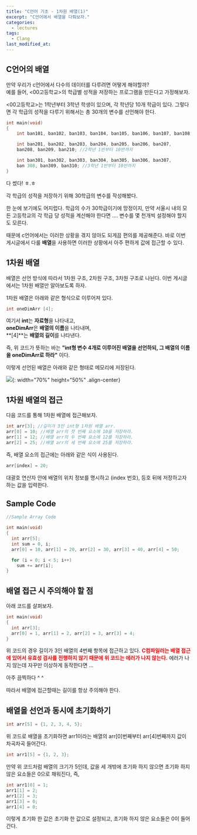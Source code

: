 ```yaml
---
title: "C언어 기초 - 1차원 배열(1)"
excerpt: "C언어에서 배열을 다뤄보자."
categories:
  - lectures
tags:
  - Clang
last_modified_at:
---
```

## C언어의 배열

만약 우리가 c언어에서 다수의 데이터를 다루려면 어떻게 해야할까?  
예를 들어, <00고등학교>의 학급별 성적을 저장하는 프로그램을 만든다고 가정해보자.  

<00고등학교>는 1학년부터 3학년 학생이 있으며, 각 학년당 10개 학급이 있다. 그렇다면 각 학급의 성적을 다루기 위해서는 총 30개의 변수를 선언해야 한다.  


```c
int main(void)
{
    int ban101, ban102, ban103, ban104, ban105, ban106, ban107, ban108, ban109, ban110; //1학년 1반부터 10반까지

    int ban201, ban202, ban203, ban204, ban205, ban206, ban207,
    ban208, ban209, ban210; //2학년 1반부터 10반까지

    int ban301, ban302, ban303, ban304, ban305, ban306, ban307,
    ban 308, ban309, ban310; //3학년 1반부터 10반까지
}
```

다 썼다! ㅎ.ㅎ

각 학급의 성적을 저장하기 위해 30학급의 변수를 작성해봤다.  

한 눈에 보기에도 어지럽다. 학급의 수가 30학급이기에 망정이지, 만약 서울시 내의 모든 고등학교의 각 학급 당 성적을 계산해야 한다면 .... 변수를 몇 천개씩 설정해야 할지도 모른다. 

때문에 c언어에서는 이러한 상황을 겪지 않아도 되게끔 편의를 제공해준다. 바로 이번 게시글에서 다룰 **배열**을 사용하면 이러한 상황에서 아주 편하게 값에 접근할 수 있다.   



## 1차원 배열

배열은 선언 방식에 따라서 1차원 구조, 2차원 구조, 3차원 구조로 나뉜다. 
이번 게시글에서는 1차원 배열만 알아보도록 하자. 

1차원 배열은 아래와 같은 형식으로 이루어져 있다. 

```c
int oneDimArr [4];
```

여기서 **int**는 **자료형**을 나타내고,  
**oneDimArr**은 **배열의 이름**을 나타내며,  
**[4]**는 **배열의 길이**를 나타낸다. 

즉, 위 코드가 뜻하는 바는 **"int형 변수 4개로 이루어진 배열을 선언하되, 그 배열의 이름을 oneDimArr로 하라"** 이다. 

이렇게 선언된 배열은 아래와 같은 형태로 메모리에 저장된다. 

![](https://drive.google.com/uc?id=1w1AdtnUUjEtpMGsLiNwG0q9jpXaaNrQ4){: width="70%" height="50%" .align-center}

## 1차원 배열의 접근

다음 코드를 통해 1차원 배열에 접근해보자. 

```c
int arr[3]; //길이가 3인 int형 1차원 배열 arr.
arr[0] = 10; //배열 arr의 첫 번째 요소에 10을 저장하라.
arr[1] = 12; //배열 arr의 두 번째 요소에 12를 저장하라.
arr[2] = 25; //배열 arr의 세 번째 요소에 25를 저장하라.
```

즉, 배열 요소의 접근에는 아래와 같은 식이 사용된다.

```c
arr[index] = 20;
```
대괄호 연산자 안에 배열의 위치 정보를 명시하고 (index 번호), 등호 뒤에 저장하고자 하는 값을 입력한다. 

## Sample Code

```c
//Sample Array Code

int main(void)
{
  int arr[5];
  int sum = 0, i;
  arr[0] = 10, arr[1] = 20, arr[2] = 30, arr[3] = 40, arr[4] = 50;

  for (i = 0; i < 5; i++)
    sum += arr[i];
}
```
## 배열 접근 시 주의해야 할 점

아래 코드를 살펴보자.

```c
int main(void)
{
  int arr[3];
  arr[0] = 1, arr[1] = 2, arr[2] = 3, arr[3] = 4;
}
```

위 코드의 경우 길이가 3인 배열의 4번째 항목에 접근하고 있다.
<span style="color:red">**C컴파일러는 배열 접근에 있어서 유효성 검사를 전행하지 않기 때문에 위 코드는 에러가 나지 않는다.**</span> 
에러가 나지 않는데 자꾸만 이상하게 동작한다면 ...  

아주 끔찍하다 ^ ^

따라서 배열에 접근할때는 길이를 항상 주의해야 한다. 

## 배열을 선언과 동시에 초기화하기
```c
int arr[5] = {1, 2, 3, 4, 5};
```

위 코드로 배열을 초기화하면 arr1이라는 배열의 arr[0]번째부터 arr[4]번째까지 값이 차곡차곡 들어간다.

```c
int arr1[5] = {1, 2, 3};
```

만약 위 코드처럼 배열의 크기가 5인데, 값을 세 개밖에 초기화 하지 않으면 초기화 하지 않은 요소들은 0으로 채워진다, 즉, 

```c
int arr1[0] = 1;
arr1[1] = 2;
arr1[2] = 3;
arr1[3] = 0;
arr1[4] = 0;
```

이렇게 초기화 한 값은 초기화 한 값으로 설정되고, 초기화 하지 않은 요소들은 0이 들어간다. 



